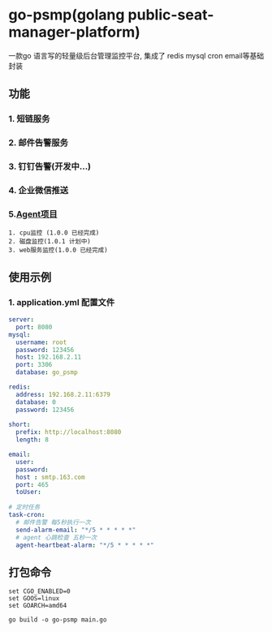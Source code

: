 
# go-psmp(golang public-seat-manager-platform)

一款go 语言写的轻量级后台管理监控平台, 集成了 redis mysql cron email等基础封装
## 功能

### 1. 短链服务
### 2. 邮件告警服务
### 3. 钉钉告警(开发中...)
### 4. 企业微信推送 
### 5.[Agent项目](https://github.com/fengzijk/psmp-agent/tree/master)
    1. cpu监控 (1.0.0 已经完成)
    2. 磁盘监控(1.0.1 计划中)
    3. web服务监控(1.0.0 已经完成)



## 使用示例

### 1. application.yml 配置文件
```yml
server:
  port: 8080
mysql:
  username: root
  password: 123456
  host: 192.168.2.11
  port: 3306
  database: go_psmp

redis:
  address: 192.168.2.11:6379
  database: 0
  password: 123456
  
short:
  prefix: http://localhost:8080
  length: 8

email:
  user: 
  password: 
  host : smtp.163.com
  port: 465
  toUser:
 
# 定时任务
task-cron:
  # 邮件告警 每5秒执行一次
  send-alarm-email: "*/5 * * * * *"
  # agent 心跳检查 五秒一次
  agent-heartbeat-alarm: "*/5 * * * * *"
```



## 打包命令

```shell
set CGO_ENABLED=0
set GOOS=linux
set GOARCH=amd64

go build -o go-psmp main.go

```
